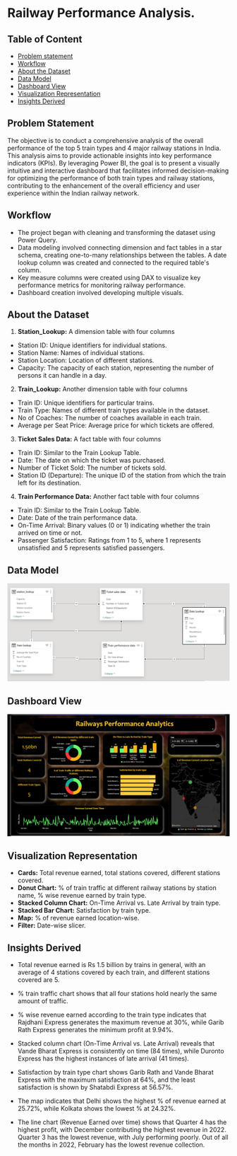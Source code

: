 
# Railway Performance Analysis.

## Table of Content
- [Problem statement](#problem-statement)
- [Workflow](#workflow)
- [About the Dataset](#about-the-dataset)
- [Data Model](#data-model)
- [Dashboard View](#dashboard-view)
- [Visualization Representation](#visualization-representation)
- [Insights Derived](#insights-derived)

## Problem Statement

The objective is to conduct a comprehensive analysis of the overall performance of the top 5 train types and 4 major railway stations in India. This analysis aims to provide actionable insights into key performance indicators (KPIs). By leveraging Power BI, the goal is to present a visually intuitive and interactive dashboard that facilitates informed decision-making for optimizing the performance of both train types and railway stations, contributing to the enhancement of the overall efficiency and user experience within the Indian railway network.


## Workflow

- The project began with cleaning and transforming the dataset using Power Query.
- Data modeling involved connecting dimension and fact tables in a star schema, creating one-to-many relationships between the tables. A date lookup column was created and connected to the required table's column.
- Key measure columns were created using DAX to visualize key performance metrics for monitoring railway performance.
- Dashboard creation involved developing multiple visuals.
## About the Dataset

1. **Station_Lookup:** A dimension table with four columns

- Station ID: Unique identifiers for individual stations.
- Station Name: Names of individual stations.
- Station Location: Location of different stations.
- Capacity: The capacity of each station, representing the number of persons it can handle in a day.
2. **Train_Lookup:** Another dimension table with four columns

- Train ID: Unique identifiers for particular trains.
- Train Type: Names of different train types available in the dataset.
- No of Coaches: The number of coaches available in each train.
- Average per Seat Price: Average price for which tickets are offered.
3. **Ticket Sales Data:**  A fact table with four columns

- Train ID: Similar to the Train Lookup Table.
- Date: The date on which the ticket was purchased.
- Number of Ticket Sold: The number of tickets sold.
- Station ID (Departure): The unique ID of the station from which the train left for its destination.

4. **Train Performance Data:**  Another fact table with four columns

- Train ID: Similar to the Train Lookup Table.
- Date: Date of the train performance data.
- On-Time Arrival: Binary values (0 or 1) indicating whether the train arrived on time or not.
- Passenger Satisfaction: Ratings from 1 to 5, where 1 represents unsatisfied and 5 represents satisfied passengers.

## Data Model
<p align="center">
  <img src="images/Screenshot 2024-01-23 224829.png" />
</p>



## Dashboard View

<p align="center">
  <img src="images/Screenshot 2024-01-23 224705.png"/>
</p>


## Visualization Representation
- **Cards:** Total revenue earned, total stations covered, different stations covered.
- **Donut Chart:** % of train traffic at different railway stations by station name, % wise revenue earned by train type.
- **Stacked Column Chart:** On-Time Arrival vs. Late Arrival by train type.
- **Stacked Bar Chart:** Satisfaction by train type.
- **Map:** % of revenue earned location-wise.
- **Filter:** Date-wise slicer.


## Insights Derived

- Total revenue earned is Rs 1.5 billion by trains in general, with an average of 4 stations covered by each train, and different stations covered are 5.

- % train traffic chart shows that all four stations hold nearly the same amount of traffic.

- % wise revenue earned according to the train type indicates that Rajdhani Express generates the maximum revenue at 30%, while Garib Rath Express generates the minimum profit at 9.94%.

- Stacked column chart (On-Time Arrival vs. Late Arrival) reveals that Vande Bharat Express is consistently on time (84 times), while Duronto Express has the highest instances of late arrival (41 times).

- Satisfaction by train type chart shows Garib Rath and Vande Bharat Express with the maximum satisfaction at 64%, and the least satisfaction is shown by Shatabdi Express at 56.57%.

- The map indicates that Delhi shows the highest % of revenue earned at 25.72%, while Kolkata shows the lowest % at 24.32%.

- The line chart (Revenue Earned over time) shows that Quarter 4 has the highest profit, with December contributing the highest revenue in 2022. Quarter 3 has the lowest revenue, with July performing poorly. Out of all the months in 2022, February has the lowest revenue collection.